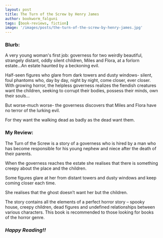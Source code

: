 ```yaml
---
layout: post
title: The Turn of the Screw by Henry James
author: bookworm_falguni
tags: [book-reviews, fiction]
image: '/images/posts/the-turn-of-the-screw-by-henry-james.jpg'
---
```

### **Blurb:**

A very young woman's first job: governess for two weirdly beautiful, strangely distant, oddly silent children, Miles and Flora, at a forlorn estate...An estate haunted by a beckoning evil.

Half-seen figures who glare from dark towers and dusty windows- silent, foul phantoms who, day by day, night by night, come closer, ever closer. With growing horror, the helpless governess realizes the fiendish creatures want the children, seeking to corrupt their bodies, possess their minds, own their souls...

But worse-much worse- the governess discovers that Miles and Flora have no terror of the lurking evil.

For they want the walking dead as badly as the dead want them. 

### **My Review:**

The Turn of the Screw is a story of a governess who is hired by a man who has become responsible for his young nephew and niece after the death of their parents.

When the governess reaches the estate she realises that there is something creepy about the place and the children.

Some figures glare at her from distant towers and dusty windows and keep coming closer each time.

She realises that the ghost doesn’t want her but the children.

The story contains all the elements of a perfect horror story – spooky house, creepy children, dead figures and undefined relationships between various characters.
This book is recommended to those looking for books of the horror genre.

### ***Happy Reading!!***

